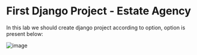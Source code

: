 # First Django Project - Estate Agency 
In this lab we should create django project according to option, option is present below:

![image](https://github.com/NRGLook/PythonLabs/assets/91383841/d56d9ad5-df3a-4a90-9252-0269f8e7ccf3)
